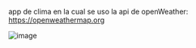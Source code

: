 app de clima en la cual se uso la api de openWeather: https://openweathermap.org

![image](https://github.com/mispuri/Weather-App/assets/106352794/b093b9c6-747e-4780-b016-ce767fdb18ca)
